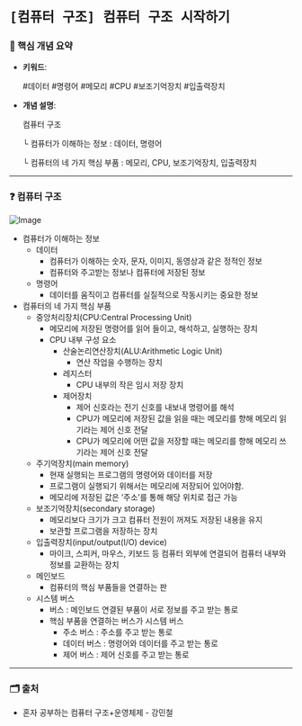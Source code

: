 # `[컴퓨터 구조] 컴퓨터 구조 시작하기`



### 📌 핵심 개념 요약

- **키워드**:
    
    #데이터 #명령어 #메모리 #CPU #보조기억장치 #입출력장치
    
- **개념 설명**:
    
    컴퓨터 구조
    
     └ 컴퓨터가 이해하는 정보 : 데이터, 명령어
    
     └ 컴퓨터의 네 가지 핵심 부품 : 메모리, CPU, 보조기억장치, 입출력장치
    

---

### ❓ 컴퓨터 구조

![Image](https://github.com/user-attachments/assets/70570b35-b3af-40c4-9b49-a6de4801704c)

- 컴퓨터가 이해하는 정보
    - 데이터
        - 컴퓨터가 이해하는 숫자, 문자, 이미지, 동영상과 같은 정적인 정보
        - 컴퓨터와 주고받는 정보나 컴퓨터에 저장된 정보
    - 명령어
        - 데이터를 움직이고 컴퓨터를 실질적으로 작동시키는 중요한 정보
- 컴퓨터의 네 가지 핵심 부품
    - 중앙처리장치(CPU:Central Processing Unit)
        - 메모리에 저장된 명령어를 읽어 들이고, 해석하고, 실행하는 장치
        - CPU 내부 구성 요소
            - 산술논리연산장치(ALU:Arithmetic Logic Unit)
                - 연산 작업을 수행하는 장치
            - 레지스터
                - CPU 내부의 작은 임시 저장 장치
            - 제어장치
                - 제어 신호라는 전기 신호를 내보내 명령어를 해석
                - CPU가 메모리에 저장된 값을 읽을 때는 메모리를 향해 메모리 읽기라는 제어 신호 전달
                - CPU가 메모리에 어떤 값을 저장할 때는 메모리를 향해 메모리 쓰기라는 제어 신호 전달
    - 주기억장치(main memory)
        - 현재 실행되는 프로그램의 명령어와 데이터를 저장
        - 프로그램이 실행되기 위해서는 메모리에 저장되어 있어야함.
        - 메모리에 저장된 값은 ‘주소’를 통해 해당 위치로 접근 가능
    - 보조기억장치(secondary storage)
        - 메모리보다 크기가 크고 컴퓨터 전원이 꺼져도 저장된 내용을 유지
        - 보관할 프로그램을 저장하는 장치
    - 입출력장치(input/output(I/O) device)
        - 마이크, 스피커, 마우스, 키보드 등 컴퓨터 외부에 연결되어 컴퓨터 내부와 정보를 교환하는 장치
    - 메인보드
        - 컴퓨터의 핵심 부품들을 연결하는 판
    - 시스템 버스
        - 버스 : 메인보드 연결된 부품이 서로 정보를 주고 받는 통로
        - 핵심 부품을 연결하는 버스가 시스템 버스
            - 주소 버스 : 주소를 주고 받는 통로
            - 데이터 버스 : 명령어와 데이터를 주고 받는 통로
            - 제어 버스 : 제어 신호를 주고 받는 통로

---

### 🗂️ 출처

- 혼자 공부하는 컴퓨터 구조+운영체제 - 강민철
